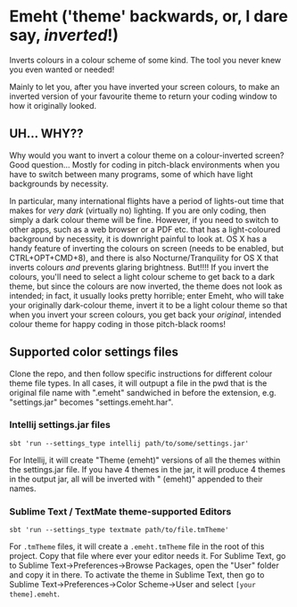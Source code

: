 # Emeht ('theme' backwards, or, I dare say, _inverted_!)

Inverts colours in a colour scheme of some kind. The tool you never knew you even wanted or needed!

Mainly to let you, after you have inverted your screen colours, to make an inverted version of your favourite theme to return your coding window to how it originally looked.


## UH... WHY??

Why would you want to invert a colour theme on a colour-inverted screen? Good question... Mostly for coding in pitch-black environments when you have to switch between many programs, some of which have light backgrounds by necessity. 

In particular, many international flights have a period of lights-out time that makes for _very dark_ (virtually no) lighting. If you are only coding, then simply a dark colour theme will be fine. However, if you need to switch to other apps, such as a web browser or a PDF etc. that has a light-coloured background by necessity, it is downright painful to look at. OS X has a handy feature of inverting the colours on screen (needs to be enabled, but CTRL+OPT+CMD+8), and there is also Nocturne/Tranquility for OS X that inverts colours _and_ prevents glaring brightness. But!!!! If you invert the colours, you'll need to select a light colour scheme to get back to a dark theme, but since the colours are now inverted, the theme does not look as intended; in fact, it usually looks pretty horrible; enter Emeht, who will take your originally dark-colour theme, invert it to be a light colour theme so that when you invert your screen colours, you get back your _original_, intended colour theme for happy coding in those pitch-black rooms!

## Supported color settings files

Clone the repo, and then follow specific instructions for different colour theme file types. In all cases, it will outpupt a file in the pwd that is the original file name with ".emeht" sandwiched in before the extension, e.g. "settings.jar" becomes "settings.emeht.har".
 
### Intellij settings.jar files

    sbt 'run --settings_type intellij path/to/some/settings.jar'

For Intellij, it will create "Theme (emeht)" versions of all the themes within the settings.jar file. If you have 4 themes in the jar, it will produce 4 themes in the output jar, all will be inverted with " (emeht)" appended to their names.

### Sublime Text / TextMate theme-supported Editors 

    sbt 'run --settings_type textmate path/to/file.tmTheme'
    
For `.tmTheme` files, it will create a `.emeht.tmTheme` file in the root of this project. 
Copy that file where ever your editor needs it. 
For Sublime Text, go to Sublime Text->Preferences->Browse Packages, open the "User" folder and copy it in there.
To activate the theme in Sublime Text, then go to Sublime Text->Preferences->Color Scheme->User and select `[your theme].emeht`.
